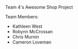 Team 4's Awesome Shop Project

Team Members:
- Kathleen West
- Robynn McCrossan
- Chris Murnin
- Cameron Loveman

